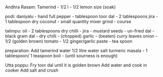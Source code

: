 Andhra Rasam:
Tamerind - 1/2 l - 1/2 lemon size (soak)

podi:
daniyalu - hand full
pepper - tablespoon
toor dal - 2 tablespoons
jira - 1 tablespoon
dry coconut - small quantity
mixer grind - course

talimpu:
oil - 2 tablespoons
dry chilli - 
jira -
mustard seeds -
un-fried dal -
black gram dal - 
dry chilli - (chopped)
garlic - (beaten)
curry leaves
onion - 1/2 (golden brown)
tomato - 1/2
ginger/garlic paste - tea spoon

preparation:
Add tamerind water
1/2 litre water
salt
turmeric
masala - 1 tablespoon/ 1 teaspoon
boil - (until sourness is enough)

Utta poppu:
Fry toor dal until it is golden brown
Add water and cook in cooker
Add salt and crush